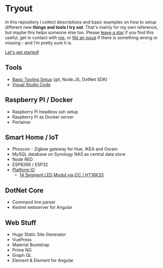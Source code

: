 # Tryout

In this repository I collect descriptions and basic examples on how to setup different new **things and tools I try out**.
That's mainly for my own reference, but maybe this helps someone else too.
Please [leave a star](https://github.com/ramdacxp/Tryout/stargazers) if you find this useful, get in contact with [me](https://github.com/ramdacxp), or [file an issue](https://github.com/ramdacxp/Tryout/issues/new) if there is something wrong or missing - and I'm pretty sure it is.

[Let's get started](GettingStarted.md)!

## Tools

* [Basic Tooling Setup](tools/BasicToolingSetup.md) (git, Node.JS, DotNet SDK)
* [Visual Studio Code](tools/VisualStudioCode.md)

## Raspberry PI / Docker

* Raspberry Pi headless ssh setup
* Raspberry Pi as Docker server
* Portainer

## Smart Home / IoT

* Phoscon - Zigbee gateway for Hue, IKEA and Osram
* MySQL database on Synology NAS as central data store
* Node RED
* ESP8266 / ESP32
* [Platform IO](iot/platform-io/README.md)
  * [14 Segment LED Modul via I2C / HT16K33](iot/platform-io/14-segment/README.md)

## DotNet Core

* Command line parser
* Kestrel webserver for Angular

## Web Stuff

* Hugo Static Site Generator
* VuePress
* Material Bootstrap
* Prime NG
* Graph QL
* Element & Element for Angular
